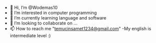 - 👋 Hi, I’m @Wodemas10
- 👀 I’m interested in  computer programming
- 🌱 I’m currently learning   language and software 
- 💞️ I’m looking to collaborate on ...
- 📫 How to reach me "temucinsamet1234@gmail.com"
-My english is intermediate level :)
<!---
Wodemas10/Wodemas10 is a ✨ special ✨ repository because its `README.md` (this file) appears on your GitHub profile.
You can click the Preview link to take a look at your changes.
--->
